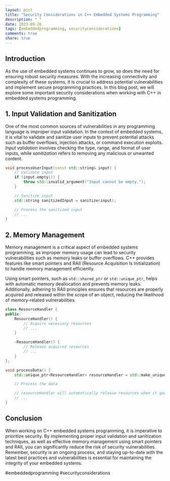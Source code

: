 ```yaml
---
layout: post
title: "Security Considerations in C++ Embedded Systems Programming"
description: " "
date: 2023-09-26
tags: [embeddedprogramming, securityconsiderations]
comments: true
share: true
---
```


## Introduction

As the use of embedded systems continues to grow, so does the need for ensuring robust security measures. With the increasing connectivity and complexity of these systems, it is crucial to address potential vulnerabilities and implement secure programming practices. In this blog post, we will explore some important security considerations when working with C++ in embedded systems programming.

## 1. Input Validation and Sanitization

One of the most common sources of vulnerabilities in any programming language is improper input validation. In the context of embedded systems, it is vital to validate and sanitize user inputs to prevent potential attacks such as buffer overflows, injection attacks, or command execution exploits. *Input validation* involves checking the type, range, and format of user inputs, while *sanitization* refers to removing any malicious or unwanted content.

```cpp
void processUserInput(const std::string& input) {
    // Validate input
    if (input.empty()) {
        throw std::invalid_argument("Input cannot be empty.");
    }

    // Sanitize input
    std::string sanitizedInput = sanitize(input);

    // Process the sanitized input
    // ...
}
```

## 2. Memory Management

Memory management is a critical aspect of embedded systems programming, as improper memory usage can lead to security vulnerabilities such as memory leaks or buffer overflows. C++ provides features like smart pointers and RAII (Resource Acquisition Is Initialization) to handle memory management efficiently.

Using smart pointers, such as `std::shared_ptr` or `std::unique_ptr`, helps with automatic memory deallocation and prevents memory leaks. Additionally, adhering to RAII principles ensures that resources are properly acquired and released within the scope of an object, reducing the likelihood of memory-related vulnerabilities.

```cpp
class ResourceHandler {
public:
    ResourceHandler() {
        // Acquire necessary resources
        // ...
    }

    ~ResourceHandler() {
        // Release acquired resources
        // ...
    }
};

void processData() {
    std::unique_ptr<ResourceHandler> resourceHandler = std::make_unique<ResourceHandler>();

    // Process the data

    // resourceHandler will automatically release resources when it goes out of scope
    // ...
}
```

## Conclusion

When working on C++ embedded systems programming, it is imperative to prioritize security. By implementing proper input validation and sanitization techniques, as well as effective memory management using smart pointers and RAII, you can significantly reduce the risk of security vulnerabilities. Remember, security is an ongoing process, and staying up-to-date with the latest best practices and vulnerabilities is essential for maintaining the integrity of your embedded systems.

#embeddedprogramming #securityconsiderations